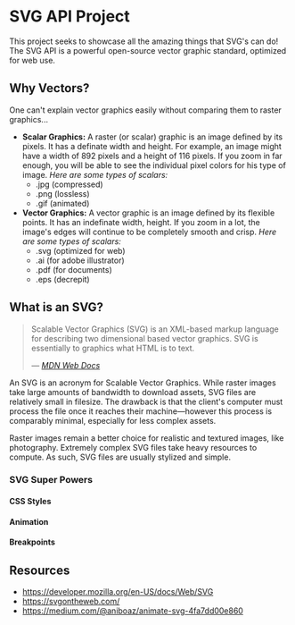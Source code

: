 # SVG API Project
This project seeks to showcase all the amazing things that SVG's can do! The SVG API is a powerful open-source vector graphic standard, optimized for web use.

## Why Vectors?
One can't explain vector graphics easily without comparing them to raster graphics...
- **Scalar Graphics:** A raster (or scalar) graphic is an image defined by its pixels. It has a definate width and height. For example, an image might have a width of 892 pixels and a height of 116 pixels. If you zoom in far enough, you will be able to see the individual pixel colors for his type of image. _Here are some types of scalars:_
  - .jpg (compressed)
  - .png (lossless)
  - .gif (animated)
- **Vector Graphics:** A vector graphic is an image defined by its flexible points. It has an indefinate width, height. If you zoom in a lot, the image's edges will continue to be completely smooth and crisp. _Here are some types of scalars:_
  - .svg (optimized for web)
  - .ai (for adobe illustrator)
  - .pdf (for documents)
  - .eps (decrepit)

## What is an SVG?
> Scalable Vector Graphics (SVG) is an XML-based markup language for describing two dimensional based  vector graphics. SVG is essentially to graphics what HTML is to text.
> 
> _— <a href="https://developer.mozilla.org/en-US/docs/Web/SVG">MDN Web Docs</a>_

An SVG is an acronym for Scalable Vector Graphics. While raster images take large amounts of bandwidth to download assets, SVG files are relatively small in filesize. The drawback is that the client's computer must process the file once it reaches their machine—however this process is comparably minimal, especially for less complex assets.

Raster images remain a better choice for realistic and textured images, like photography. Extremely complex SVG files take heavy resources to compute. As such, SVG files are usually stylized and simple.

### SVG Super Powers

#### CSS Styles

#### Animation

#### Breakpoints

## Resources

- https://developer.mozilla.org/en-US/docs/Web/SVG
- https://svgontheweb.com/
- https://medium.com/@aniboaz/animate-svg-4fa7dd00e860